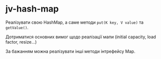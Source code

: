 # jv-hash-map
Реалізувати свою HashMap, а саме методи `put(K key, V value)` та `getValue()`. 

Дотриматися основних вимог щодо реалізації мапи (initial capacity, load factor, resize...) 

За бажанням можна реалізувати інші методи інтрефейсу Map.
